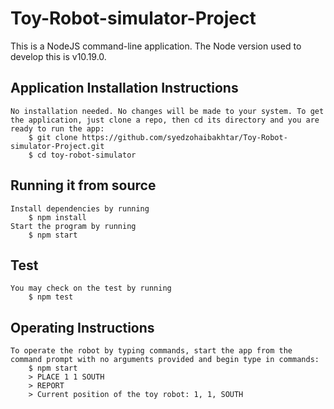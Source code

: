 # Toy-Robot-simulator-Project
This is a NodeJS command-line application. The Node version used to develop this is v10.19.0.

## Application Installation Instructions
    No installation needed. No changes will be made to your system. To get the application, just clone a repo, then cd its directory and you are ready to run the app:
        $ git clone https://github.com/syedzohaibakhtar/Toy-Robot-simulator-Project.git
        $ cd toy-robot-simulator

## Running it from source
    Install dependencies by running 
        $ npm install
    Start the program by running 
        $ npm start

## Test
    You may check on the test by running 
        $ npm test

## Operating Instructions
    To operate the robot by typing commands, start the app from the command prompt with no arguments provided and begin type in commands:
        $ npm start
        > PLACE 1 1 SOUTH
        > REPORT
        > Current position of the toy robot: 1, 1, SOUTH

